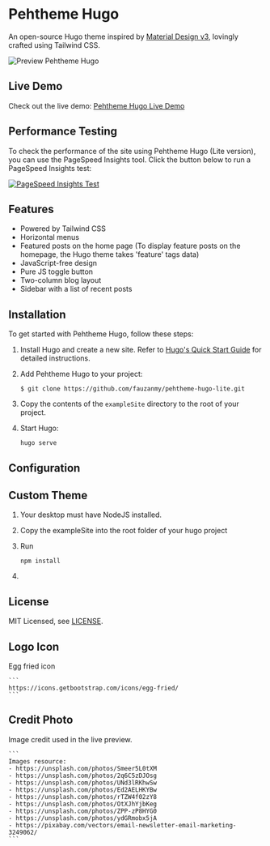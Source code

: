 # Pehtheme Hugo

An open-source Hugo theme inspired by [Material Design v3](https://m3.material.io/), lovingly crafted using Tailwind CSS.

![Preview Pehtheme Hugo](https://raw.githubusercontent.com/fauzanmy/pehtheme-hugo/main/images/tn.png?raw=true)

## Live Demo

Check out the live demo: [Pehtheme Hugo Live Demo](https://pehtheme-hugo.netlify.app/)

## Performance Testing

To check the performance of the site using Pehtheme Hugo (Lite version), you can use the PageSpeed Insights tool. Click the button below to run a PageSpeed Insights test:

[![PageSpeed Insights Test](https://pagespeed.web.dev/images/v2/psi.png)](https://pagespeed.web.dev/analysis/https-pehtheme-hugo-lite-netlify-app/fwjzkpvs22?form_factor=mobile)

## Features

- Powered by Tailwind CSS
- Horizontal menus
- Featured posts on the home page (To display feature posts on the homepage, the Hugo theme takes 'feature' tags data)
- JavaScript-free design
- Pure JS toggle button
- Two-column blog layout
- Sidebar with a list of recent posts

## Installation

To get started with Pehtheme Hugo, follow these steps:

1. Install Hugo and create a new site. Refer to [Hugo's Quick Start Guide](https://gohugo.io/getting-started/quick-start/) for detailed instructions.

2. Add Pehtheme Hugo to your project:

    ```
    $ git clone https://github.com/fauzanmy/pehtheme-hugo-lite.git
    ```

3. Copy the contents of the `exampleSite` directory to the root of your project.

4. Start Hugo:

    ```
    hugo serve
    ```

## Configuration

## Custom Theme

1. Your desktop must have NodeJS installed.

2. Copy the exampleSite into the root folder of your hugo project 

3. Run

    ```
    npm install
    ```
4. 

## License

MIT Licensed, see [LICENSE](https://github.com/halogenica/Hugo-BeautifulHugo/blob/master/LICENSE).

## Logo Icon

Egg fried icon

    ```
    https://icons.getbootstrap.com/icons/egg-fried/
    ```

## Credit Photo

Image credit used in the live preview.

    ```
    Images resource:
    - https://unsplash.com/photos/Smeer5L0tXM
    - https://unsplash.com/photos/2q6C5zDJOsg
    - https://unsplash.com/photos/UNd3lRKhwSw
    - https://unsplash.com/photos/Ed2AELHKYBw
    - https://unsplash.com/photos/rTZW4f02zY8
    - https://unsplash.com/photos/OtXJhYjbKeg
    - https://unsplash.com/photos/ZPP-zP8HYG0
    - https://unsplash.com/photos/ydGRmobx5jA
    - https://pixabay.com/vectors/email-newsletter-email-marketing-3249062/
    ```
